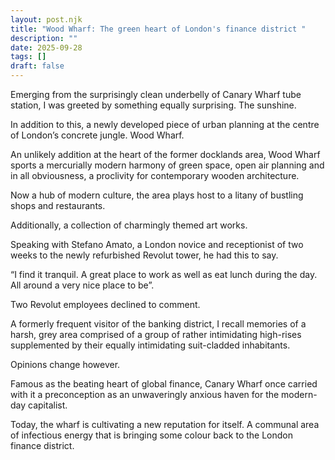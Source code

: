 ```yaml
---
layout: post.njk
title: "Wood Wharf: The green heart of London's finance district "
description: ""
date: 2025-09-28
tags: []
draft: false
---
```

Emerging from the surprisingly clean underbelly of Canary Wharf tube station, I was
greeted by something equally surprising. The sunshine. 

In addition to this, a newly developed piece of urban planning at the centre of
London’s concrete jungle. Wood Wharf. 

An unlikely addition at the heart of the former docklands area, Wood Wharf sports
a mercurially modern harmony of green space, open air planning and in all
obviousness, a proclivity for contemporary wooden architecture. 

Now a hub of modern culture, the area plays host to a litany of bustling shops and
restaurants. 

Additionally, a collection of charmingly themed art works. 

Speaking with Stefano Amato, a London novice and receptionist of two weeks to the newly
refurbished Revolut tower, he had this to say. 

“I find it tranquil. A great place to work as well as eat lunch during the day.
All around a very nice place to be”. 

Two Revolut employees declined to comment. 

A formerly frequent visitor of the banking district, I recall memories of a
harsh, grey area comprised of a group of rather intimidating high-rises
supplemented by their equally intimidating suit-cladded inhabitants. 

Opinions change however. 

Famous as the beating heart of global finance, Canary Wharf once carried with it a
preconception as an unwaveringly anxious haven for the modern-day capitalist. 

Today, the wharf is cultivating a new reputation for itself. A communal area of
infectious energy that is bringing some colour back to the London finance
district.
